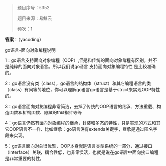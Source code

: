 > 题目序号：6352
>
> 题目来源：易鲸云
>
> 频次：1

**答案**：（yacoding）

go语言-面向对象编程说明

1：go语言支持面向对象编程（OOP）,但是和传统的面向对象编程有区别，并不是纯粹的面向对象语言。所以我们说go语言 支持面向对象编程特性 是比较准确的。

2：go语言没有类（class），go语言的结构体（struct）和其它编程语言的类（class）有同等的地位，你可以理解go语言go语言是基于struct来实现OOP特性的。

3：go语言面向对象编程非常简洁，去掉了传统的OOP语言的继承、方法重载、构造函数和析构函数、隐藏的this指针等等

4：go语言仍然有面向对象编程的继承，封装和多态的特性，只是实现的方式和其它OOP语言不一样，比如继承：go语言没有extends关键字，继承是通过匿名字段来实现。

5：go语言面向对象很优雅，OOP本身就是语言类型系统的一部分，通过接口（interface）关联，耦合性低，也非常灵活，也就是说在go语言中面向接口编程是非常重要的特性。